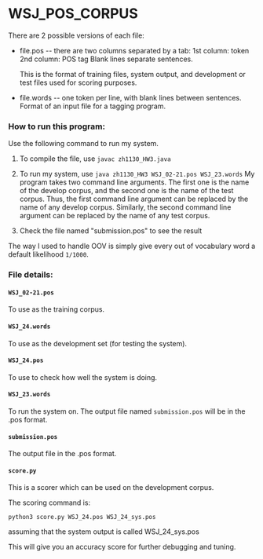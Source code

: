 # WSJ_POS_CORPUS

There are 2 possible versions of each file:

-  file.pos -- there are two columns separated by a tab:
   1st column: token
   2nd column: POS tag
   Blank lines separate sentences.

   This is the format of training files, system output, and development or test files used for scoring purposes.

-  file.words -- one token per line, with blank lines between sentences.
   Format of an input file for a tagging program.


### How to run this program:
Use the following command to run my system.

1. To compile the file, use `javac zh1130_HW3.java`

2. To run my system, use `java zh1130_HW3 WSJ_02-21.pos WSJ_23.words`
My program takes two command line arguments. The first one is the name of the develop corpus, and the second one is the name of the test corpus. Thus, the first command line argument can be replaced by the name of any develop corpus. Similarly, the second command line argument can be replaced by the name of any test corpus.

3. Check the file named "submission.pos" to see the result

The way I used to handle OOV is simply give every out of vocabulary word a default likelihood `1/1000`.



### File details:

#### `WSJ_02-21.pos`  
To use as the training corpus.


#### `WSJ_24.words` 
To use as the development set (for testing the system).


#### `WSJ_24.pos`
To use to check how well the system is doing.


#### `WSJ_23.words`  
To run the system on. The output file named `submission.pos` will be in the .pos format.


#### `submission.pos`
The output file in the .pos format.


#### `score.py`
This is a scorer which can be used on the development corpus. 

The scoring command is: 

`python3 score.py WSJ_24.pos WSJ_24_sys.pos`

assuming that the system output is called WSJ_24_sys.pos

This will give you an accuracy score for further debugging and tuning.

